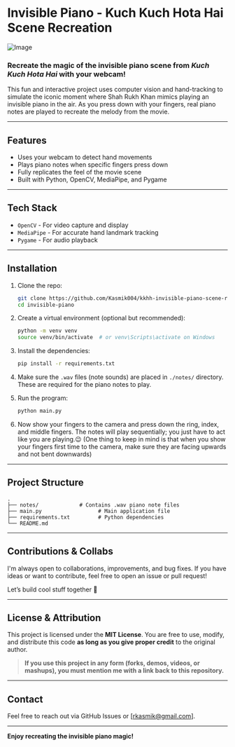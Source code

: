 # Invisible Piano - Kuch Kuch Hota Hai Scene Recreation

![Image](https://github.com/user-attachments/assets/61102e98-4025-45cc-a364-7a1545637fa7)

### Recreate the magic of the invisible piano scene from *Kuch Kuch Hota Hai* with your webcam!

This fun and interactive project uses computer vision and hand-tracking to simulate the iconic moment where Shah Rukh Khan mimics playing an invisible piano in the air. As you press down with your fingers, real piano notes are played to recreate the melody from the movie.

---

## Features

* Uses your webcam to detect hand movements
* Plays piano notes when specific fingers press down
* Fully replicates the feel of the movie scene
* Built with Python, OpenCV, MediaPipe, and Pygame

---

## Tech Stack

* `OpenCV` - For video capture and display
* `MediaPipe` - For accurate hand landmark tracking
* `Pygame` - For audio playback

---

## Installation

1. Clone the repo:

   ```bash
   git clone https://github.com/Kasmik004/kkhh-invisible-piano-scene-recreate.git
   cd invisible-piano
   ```

2. Create a virtual environment (optional but recommended):

   ```bash
   python -m venv venv
   source venv/bin/activate  # or venv\Scripts\activate on Windows
   ```

3. Install the dependencies:

   ```bash
   pip install -r requirements.txt
   ```

4. Make sure the `.wav` files (note sounds) are placed in `./notes/` directory. These are required for the piano notes to play.

5. Run the program:

   ```bash
   python main.py
   ```
6. Now show your fingers to the camera and press down the ring, index, and middle fingers. The notes will play sequentially; you just have to act like you are playing.😉 (One thing to keep in mind is that when you show your fingers first time to the camera, make sure they are facing upwards and not bent downwards)

---

## Project Structure

```
.
├── notes/             # Contains .wav piano note files
├── main.py                  # Main application file
├── requirements.txt         # Python dependencies
└── README.md
```

---

## Contributions & Collabs

I'm always open to collaborations, improvements, and bug fixes. If you have ideas or want to contribute, feel free to open an issue or pull request!

Let’s build cool stuff together 🤝

---

## License & Attribution

This project is licensed under the **MIT License**. You are free to use, modify, and distribute this code **as long as you give proper credit** to the original author.

> **If you use this project in any form (forks, demos, videos, or mashups), you must mention me with a link back to this repository.**

---


## Contact

Feel free to reach out via GitHub Issues or \[[rkasmik@gmail.com](mailto:rkasmik@gmail.com)].

---

**Enjoy recreating the invisible piano magic!** 
